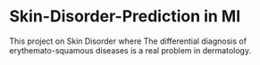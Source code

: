 # Skin-Disorder-Prediction in Ml
This project on Skin Disorder where The differential diagnosis of erythemato-squamous diseases is a real problem in dermatology.
